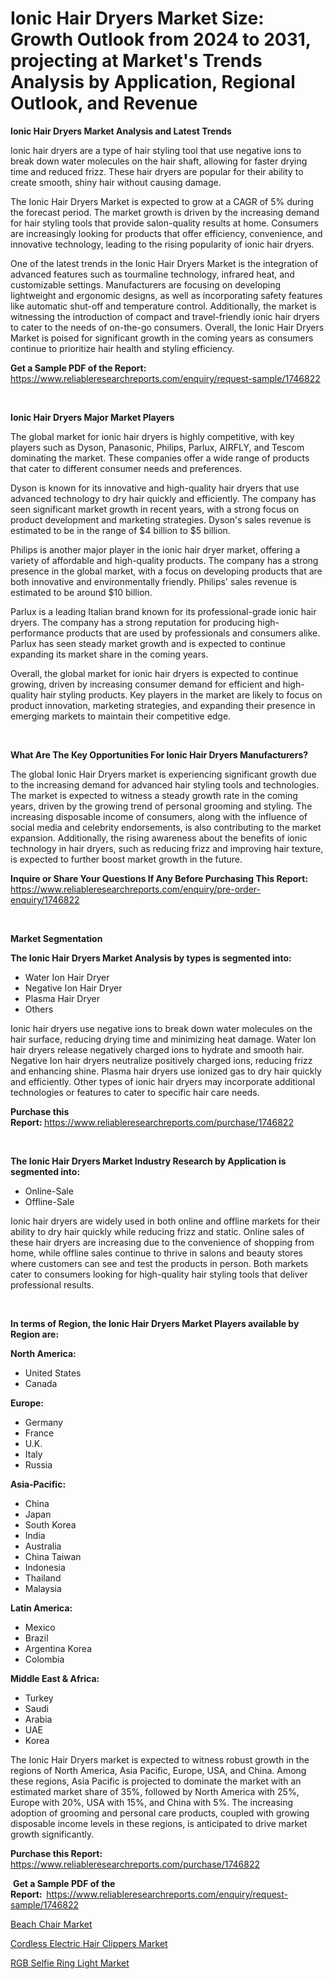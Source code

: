 <p><h1>Ionic Hair Dryers Market Size: Growth Outlook from 2024 to 2031, projecting at Market's Trends Analysis by Application, Regional Outlook, and Revenue</h1></p><p><strong>Ionic Hair Dryers Market Analysis and Latest Trends</strong></p>
<p><p>Ionic hair dryers are a type of hair styling tool that use negative ions to break down water molecules on the hair shaft, allowing for faster drying time and reduced frizz. These hair dryers are popular for their ability to create smooth, shiny hair without causing damage.</p><p>The Ionic Hair Dryers Market is expected to grow at a CAGR of 5% during the forecast period. The market growth is driven by the increasing demand for hair styling tools that provide salon-quality results at home. Consumers are increasingly looking for products that offer efficiency, convenience, and innovative technology, leading to the rising popularity of ionic hair dryers.</p><p>One of the latest trends in the Ionic Hair Dryers Market is the integration of advanced features such as tourmaline technology, infrared heat, and customizable settings. Manufacturers are focusing on developing lightweight and ergonomic designs, as well as incorporating safety features like automatic shut-off and temperature control. Additionally, the market is witnessing the introduction of compact and travel-friendly ionic hair dryers to cater to the needs of on-the-go consumers. Overall, the Ionic Hair Dryers Market is poised for significant growth in the coming years as consumers continue to prioritize hair health and styling efficiency.</p></p>
<p><strong>Get a Sample PDF of the Report:&nbsp;</strong> <a href="https://www.reliableresearchreports.com/enquiry/request-sample/1746822">https://www.reliableresearchreports.com/enquiry/request-sample/1746822</a></p>
<p>&nbsp;</p>
<p><strong>Ionic Hair Dryers Major Market Players</strong></p>
<p><p>The global market for ionic hair dryers is highly competitive, with key players such as Dyson, Panasonic, Philips, Parlux, AIRFLY, and Tescom dominating the market. These companies offer a wide range of products that cater to different consumer needs and preferences.</p><p>Dyson is known for its innovative and high-quality hair dryers that use advanced technology to dry hair quickly and efficiently. The company has seen significant market growth in recent years, with a strong focus on product development and marketing strategies. Dyson's sales revenue is estimated to be in the range of $4 billion to $5 billion.</p><p>Philips is another major player in the ionic hair dryer market, offering a variety of affordable and high-quality products. The company has a strong presence in the global market, with a focus on developing products that are both innovative and environmentally friendly. Philips' sales revenue is estimated to be around $10 billion.</p><p>Parlux is a leading Italian brand known for its professional-grade ionic hair dryers. The company has a strong reputation for producing high-performance products that are used by professionals and consumers alike. Parlux has seen steady market growth and is expected to continue expanding its market share in the coming years.</p><p>Overall, the global market for ionic hair dryers is expected to continue growing, driven by increasing consumer demand for efficient and high-quality hair styling products. Key players in the market are likely to focus on product innovation, marketing strategies, and expanding their presence in emerging markets to maintain their competitive edge.</p></p>
<p>&nbsp;</p>
<p><strong>What Are The Key Opportunities For Ionic Hair Dryers Manufacturers?</strong></p>
<p><p>The global Ionic Hair Dryers market is experiencing significant growth due to the increasing demand for advanced hair styling tools and technologies. The market is expected to witness a steady growth rate in the coming years, driven by the growing trend of personal grooming and styling. The increasing disposable income of consumers, along with the influence of social media and celebrity endorsements, is also contributing to the market expansion. Additionally, the rising awareness about the benefits of ionic technology in hair dryers, such as reducing frizz and improving hair texture, is expected to further boost market growth in the future.</p></p>
<p><strong>Inquire or Share Your Questions If Any Before Purchasing This Report:</strong> <a href="https://www.reliableresearchreports.com/enquiry/pre-order-enquiry/1746822">https://www.reliableresearchreports.com/enquiry/pre-order-enquiry/1746822</a></p>
<p>&nbsp;</p>
<p><strong>Market Segmentation</strong></p>
<p><strong>The Ionic Hair Dryers Market Analysis by types is segmented into:</strong></p>
<p><ul><li>Water Ion Hair Dryer</li><li>Negative Ion Hair Dryer</li><li>Plasma Hair Dryer</li><li>Others</li></ul></p>
<p><p>Ionic hair dryers use negative ions to break down water molecules on the hair surface, reducing drying time and minimizing heat damage. Water Ion hair dryers release negatively charged ions to hydrate and smooth hair. Negative Ion hair dryers neutralize positively charged ions, reducing frizz and enhancing shine. Plasma hair dryers use ionized gas to dry hair quickly and efficiently. Other types of ionic hair dryers may incorporate additional technologies or features to cater to specific hair care needs.</p></p>
<p><strong>Purchase this Report:&nbsp;</strong><a href="https://www.reliableresearchreports.com/purchase/1746822">https://www.reliableresearchreports.com/purchase/1746822</a></p>
<p>&nbsp;</p>
<p><strong>The Ionic Hair Dryers Market Industry Research by Application is segmented into:</strong></p>
<p><ul><li>Online-Sale</li><li>Offline-Sale</li></ul></p>
<p><p>Ionic hair dryers are widely used in both online and offline markets for their ability to dry hair quickly while reducing frizz and static. Online sales of these hair dryers are increasing due to the convenience of shopping from home, while offline sales continue to thrive in salons and beauty stores where customers can see and test the products in person. Both markets cater to consumers looking for high-quality hair styling tools that deliver professional results.</p></p>
<p>&nbsp;</p>
<p><strong>In terms of Region, the Ionic Hair Dryers Market Players available by Region are:</strong></p>
<p>
    <p> <strong> North America: </strong>
        <ul>
            <li>United States</li>
            <li>Canada</li>
        </ul>
        </p> 
    <p> <strong> Europe: </strong>
        <ul>
            <li>Germany</li>
            <li>France</li>
            <li>U.K.</li>
            <li>Italy</li>
            <li>Russia</li>
        </ul>
        </p> 
    <p> <strong> Asia-Pacific: </strong>
        <ul>
            <li>China</li>
            <li>Japan</li>
            <li>South Korea</li>
            <li>India</li>
            <li>Australia</li>
            <li>China Taiwan</li>
            <li>Indonesia</li>
            <li>Thailand</li>
            <li>Malaysia</li>
        </ul>
        </p> 
    <p> <strong> Latin America: </strong>
        <ul>
            <li>Mexico</li>
            <li>Brazil</li>
            <li>Argentina Korea</li>
            <li>Colombia</li>
        </ul>
        </p> 
    <p> <strong> Middle East & Africa: </strong>
        <ul>
            <li>Turkey</li>
            <li>Saudi</li>
            <li>Arabia</li>
            <li>UAE</li>
            <li>Korea</li>
        </ul>
    </p>
    </p>
<p><p>The Ionic Hair Dryers market is expected to witness robust growth in the regions of North America, Asia Pacific, Europe, USA, and China. Among these regions, Asia Pacific is projected to dominate the market with an estimated market share of 35%, followed by North America with 25%, Europe with 20%, USA with 15%, and China with 5%. The increasing adoption of grooming and personal care products, coupled with growing disposable income levels in these regions, is anticipated to drive market growth significantly.</p></p>
<p><strong>Purchase this Report: </strong><a href="https://www.reliableresearchreports.com/purchase/1746822">https://www.reliableresearchreports.com/purchase/1746822</a></p>
<p>&nbsp;<strong>Get a Sample PDF of the Report:&nbsp;&nbsp;</strong><a href="https://www.reliableresearchreports.com/enquiry/request-sample/1746822">https://www.reliableresearchreports.com/enquiry/request-sample/1746822</a></p>
<p><strong></strong></p>
<p><p><a href="https://github.com/nicoletavirag/Market-Research-Report-List-2/blob/main/beach-chair-market.md">Beach Chair Market</a></p><p><a href="https://github.com/mauripalmi/Market-Research-Report-List-2/blob/main/cordless-electric-hair-clippers-market.md">Cordless Electric Hair Clippers Market</a></p><p><a href="https://github.com/gulaimolin/Market-Research-Report-List-3/blob/main/rgb-selfie-ring-light-market.md">RGB Selfie Ring Light Market</a></p></p>